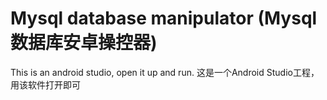 # Mysql database manipulator (Mysql 数据库安卓操控器)
 This is an android studio, open it up and run.
 这是一个Android Studio工程，用该软件打开即可
